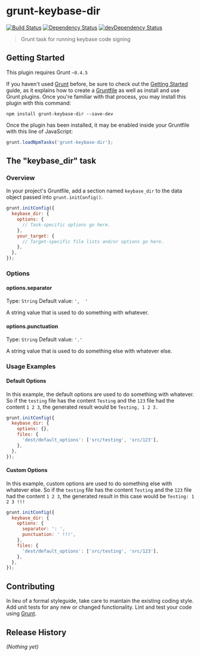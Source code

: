 # grunt-keybase-dir


[![Build Status](https://travis-ci.org/alistairjcbrown/grunt-keybase-dir.svg?branch=master)](https://travis-ci.org/alistairjcbrown/grunt-keybase-dir)
[![Dependency Status](https://david-dm.org/alistairjcbrown/grunt-keybase-dir/status.svg?theme=shields.io)](https://david-dm.org/alistairjcbrown/grunt-keybase-dir#info=dependencies)
[![devDependency Status](https://david-dm.org/alistairjcbrown/grunt-keybase-dir/dev-status.svg?theme=shields.io)](https://david-dm.org/alistairjcbrown/grunt-keybase-dir#info=devDependencies)


> Grunt task for running keybase code signing

## Getting Started
This plugin requires Grunt `~0.4.5`

If you haven't used [Grunt](http://gruntjs.com/) before, be sure to check out the [Getting Started](http://gruntjs.com/getting-started) guide, as it explains how to create a [Gruntfile](http://gruntjs.com/sample-gruntfile) as well as install and use Grunt plugins. Once you're familiar with that process, you may install this plugin with this command:

```shell
npm install grunt-keybase-dir --save-dev
```

Once the plugin has been installed, it may be enabled inside your Gruntfile with this line of JavaScript:

```js
grunt.loadNpmTasks('grunt-keybase-dir');
```

## The "keybase_dir" task

### Overview
In your project's Gruntfile, add a section named `keybase_dir` to the data object passed into `grunt.initConfig()`.

```js
grunt.initConfig({
  keybase_dir: {
    options: {
      // Task-specific options go here.
    },
    your_target: {
      // Target-specific file lists and/or options go here.
    },
  },
});
```

### Options

#### options.separator
Type: `String`
Default value: `',  '`

A string value that is used to do something with whatever.

#### options.punctuation
Type: `String`
Default value: `'.'`

A string value that is used to do something else with whatever else.

### Usage Examples

#### Default Options
In this example, the default options are used to do something with whatever. So if the `testing` file has the content `Testing` and the `123` file had the content `1 2 3`, the generated result would be `Testing, 1 2 3.`

```js
grunt.initConfig({
  keybase_dir: {
    options: {},
    files: {
      'dest/default_options': ['src/testing', 'src/123'],
    },
  },
});
```

#### Custom Options
In this example, custom options are used to do something else with whatever else. So if the `testing` file has the content `Testing` and the `123` file had the content `1 2 3`, the generated result in this case would be `Testing: 1 2 3 !!!`

```js
grunt.initConfig({
  keybase_dir: {
    options: {
      separator: ': ',
      punctuation: ' !!!',
    },
    files: {
      'dest/default_options': ['src/testing', 'src/123'],
    },
  },
});
```

## Contributing
In lieu of a formal styleguide, take care to maintain the existing coding style. Add unit tests for any new or changed functionality. Lint and test your code using [Grunt](http://gruntjs.com/).

## Release History
_(Nothing yet)_
